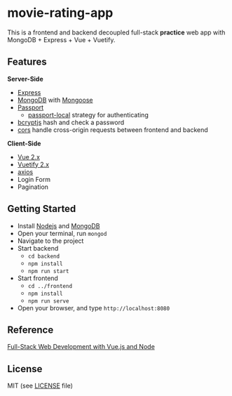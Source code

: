 # movie-rating-app
This is a frontend and backend decoupled full-stack **practice** web app with MongoDB + Express + Vue + Vuetify. 

## Features
**Server-Side**
- [Express](https://github.com/expressjs/express)
- [MongoDB](https://www.mongodb.com/) with [Mongoose](https://github.com/Automattic/mongoose)
- [Passport](http://passportjs.org/)
  + [passport-local](http://www.passportjs.org/packages/passport-local/) strategy for authenticating
- [bcryptjs](github.com/dcodeIO/bcrypt.js) hash and check a password
- [cors](https://github.com/expressjs/cors) handle cross-origin requests between frontend and backend

**Client-Side**
- [Vue 2.x](https://github.com/vuejs/vue)
- [Vuetify 2.x](https://github.com/vuetifyjs/vuetify)
- [axios](github.com/axios/axios)
- Login Form
- Pagination

## Getting Started
- Install [Nodejs](https://www.nodejs.org) and [MongoDB](https://docs.mongodb.com/guides/server/install)
- Open your terminal, run `mongod` 
- Navigate to the project
- Start backend
  + `cd backend`
  + `npm install`
  + `npm run start`
- Start frontend
  + `cd ../frontend`
  + `npm install`
  + `npm run serve`
- Open your browser, and type `http://localhost:8080`

## Reference
[Full-Stack Web Development with Vue.js and Node](https://www.packtpub.com/web-development/full-stack-web-development-vuejs-and-node)
## License
MIT (see [LICENSE](https://github.com/mazhiyu/movie-rating-app/blob/master/LICENSE) file)
